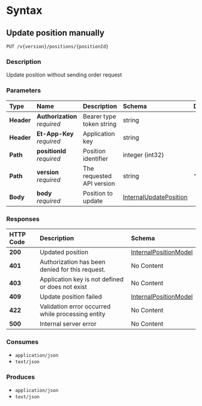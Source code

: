 # Syntax

## Update position manually

```text
PUT /v{version}/positions/{positionId}
```

### Description

Update position without sending order request

### Parameters

| Type | Name | Description | Schema | Default |
| :--- | :--- | :--- | :--- | :--- |
| **Header** | **Authorization**   _required_ | Bearer type token string | string |  |
| **Header** | **Et-App-Key**   _required_ | Application key | string |  |
| **Path** | **positionId**   _required_ | Position identifier | integer \(int32\) |  |
| **Path** | **version**   _required_ | The requested API version | string | `"1.0"` |
| **Body** | **body**   _required_ | Position to update | [InternalUpdatePosition](../../definitions/#internalupdateposition) |  |

### Responses

| HTTP Code | Description | Schema |
| :--- | :--- | :--- |
| **200** | Updated position | [InternalPositionModel](../../definitions/#internalpositionmodel) |
| **401** | Authorization has been denied for this request. | No Content |
| **403** | Application key is not defined or does not exist | No Content |
| **409** | Update position failed | [InternalPositionModel](../../definitions/#internalpositionmodel) |
| **422** | Validation error occurred while processing entity | No Content |
| **500** | Internal server error | No Content |

### Consumes

* `application/json`
* `text/json`

### Produces

* `application/json`
* `text/json`

